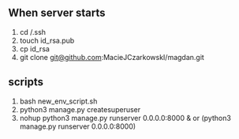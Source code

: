 ## When server starts
1. cd /.ssh
2. touch id_rsa.pub
3. cp id_rsa
4. git clone git@github.com:MacieJCzarkowskI/magdan.git

## scripts
1. bash new_env_script.sh
2. python3 manage.py createsuperuser
3. nohup python3 manage.py runserver 0.0.0.0:8000 & or (python3 manage.py runserver 0.0.0.0:8000)
